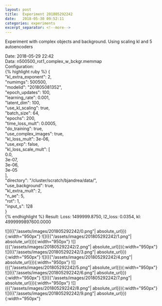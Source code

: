 ```yaml
---
layout: post
title:  Experiment 201805292242
date:   2018-05-30 09:52:11
categories: experiments
excerpt_separator: <!--more-->
---
```

Experiment with complex objects and background. Using scaling kl and 5 autoencoders  

 <!--more-->
Date: 2018-05-29 22:42  
Data: n500500_rot1_complex_w_bckgr.memmap  
Configuration:   
{% highlight ruby %}
{  
    "kl_extra_exponent": 2,   
    "numimgs": 500500,   
    "modelid": "201805081352",   
    "epoch_updates": 100,   
    "learning_rate": 0.001,   
    "latent_dim": 100,   
    "use_kl_scaling": true,   
    "batch_size": 64,   
    "epochs": 200,   
    "time_loss_mult": 0.0005,   
    "do_training": true,   
    "use_complex_images": true,   
    "kl_loss_mult": 3e-06,   
    "use_exp": false,   
    "kl_loss_scale_mult": [  
        0.0,   
        3e-07,   
        3e-06,   
        3e-05  
    ],   
    "directory": "/cluster/scratch/bjandrea/data/",   
    "use_background": true,   
    "kl_extra_mult": 2,   
    "n_ae": 5,   
    "rot": 1,   
    "input_s": 128  
}  
{% endhighlight %}
Result: Loss: 1499999.8750, l2_loss: 0.0354, kl: 4999999897600.0000  

![]({{"/assets/images/201805292242/0.png"| absolute_url}}){:width="950px"}
![]({{"/assets/images/201805292242/1.png"| absolute_url}}){:width="950px"}
![]({{"/assets/images/201805292242/2.png"| absolute_url}}){:width="950px"}
![]({{"/assets/images/201805292242/3.png"| absolute_url}}){:width="950px"}
![]({{"/assets/images/201805292242/4.png"| absolute_url}}){:width="950px"}
![]({{"/assets/images/201805292242/5.png"| absolute_url}}){:width="950px"}
![]({{"/assets/images/201805292242/6.png"| absolute_url}}){:width="950px"}
![]({{"/assets/images/201805292242/7.png"| absolute_url}}){:width="950px"}
![]({{"/assets/images/201805292242/8.png"| absolute_url}}){:width="950px"}
![]({{"/assets/images/201805292242/9.png"| absolute_url}}){:width="950px"}
